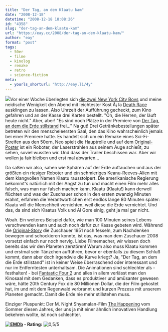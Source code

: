 ```yaml
---
title: "Der Tag, an dem Klaatu kam"
date: "2008-12-18"
datetime: "2008-12-18 18:08:26"
id: "4358"
slug: "der-tag-an-dem-klaatu-kam"
url: "https://eay.cc/2008/der-tag-an-dem-klaatu-kam/"
author: "eay"
format: "post"
tags:
  - 50er
  - filme
  - kinolog
  - remake
  - retro
  - science-fiction
meta:
  - yourls_shorturl: "http://eay.li/4y"
---
```


![](/uploads/2008/dayearthstill.jpg)Vor einer Woche überlegten sich [die zwei New York City Boys](http://is.gd/c9ND) und meine neidische Wenigkeit den Abend mit leichtester Kost Ã¡ la [Death Race](http://www.imdb.com/title/tt0452608/) ausklingen zu lassen. Also Uhrzeit der Aufführung gecheckt, zum Kino gefahren und an der Kasse drei Karten bestellt. "Oh, die Herren, der läuft heute nicht." Aber, aber! "Es sind noch Plätze in der Premiere von [Der Tag, an dem die Erde stillstand](http://www.imdb.com/title/tt0970416/) frei..." Na gut! Drei Getränkebestellungen später betreten wir den menscheleersten Saal, den das Kino wahrscheinlich jemals bei einer Premiere hatte. Es handelt sich um ein Remake eines Sci-Fi-Streifen aus den 50ern, Neo spielt die Hauptrolle und auf dem [Original-Poster](http://img120.imageshack.us/img120/57/daytheearthstoodstill19lo5.jpg) ist ein Roboter, der Laserstrahlen aus seinem Auge schießt, zu sehen, soviel wussten wir. Und dass der Trailer beschissen war. Aber wir wollen ja fair bleiben und erst mal abwarten...

Da saßen wir also, sahen wie Sphären auf der Erde auftauchen und aus der größten ein riesiger Roboter und ein schmieriges Keanu-Reeves-Alien mit dem klangvollen Namen Klaatu rausstolpert. Die amerikanische Regierung bekommt's natürlich mit der Angst zu tun und macht einen Film mehr alles falsch, was man nur falsch machen kann. Klaatu (Klaatu!) kann derweil flüchten und was der Zuschauer schon in den ersten zwanzig Minuten erahnt, erfahren die Verantwortlichen erst endlos lange 80 Minuten später: <Spoiler>Klaatu will die Menschheit vernichten, weil diese die Erde vernichtet. Und das, da sind sich Klaatus Volk und Al Gore einig, geht ja mal gar nicht.</Spoiler>

Woah. Ein weiteres Beispiel dafür, wie man 100 Minuten seines Lebens verschwenden kann und auch noch dafür zur Kasse gebeten wird. Während die [Original-Story](http://en.wikipedia.org/wiki/The_Day_the_Earth_Stood_Still_(1951_film)#Plot) die Zuschauer 1951 noch fesseln, zum Nachdenken bewegen und schockieren konnte, ist das, was man dem Zuschauer 2008 vorsetzt einfach nur noch nervig. Liebe Filmemacher, wir wissen doch bereits das wir den Planeten zerstören! Warum also muss Klaatu kommen und erstmal sein Tänzchen aufführen, bevor er ebenfalls zu diesem Schluß kommt, dann aber doch irgendwie die Kurve kriegt? Ja, "Der Tag, an dem die Erde stillstand" ist in keiner Weise überraschend oder interessant und nur im Entferntesten unterhaltsam. Die Animationen sind schlechter als - festhalten! - bei [Fantastic Four 2](//eay.cc/2007/ruin-of-the-silver-surfer/) und alles in allem verlässt man den Kinosaal mit dem Gedanken, dass es produktiver und amüsanter gewesen wäre, hätte 20th Century Fox die 80 Millionen Dollar, die der Film gekostet hat, im und mit dem Regenwald verbrannt und kurzen Prozess mit unserem Planeten gemacht. Damit die Erde nie mehr stillstehen muss.

Einziger Pluspunkt: Der M. Night Shyamalan-Film [The Happening](//eay.cc/2008/wie-man-in-den-wald-ruft/) vom Sommer diesen Jahres, der uns ja mit einer ähnlich innovativen Handlung bekehren wollte, ist noch schlechter.

 **[![EMDb](/uploads/pages/emdb/emdb_mini.gif)](http://eay.cc/emdb/) - Rating:** ![0,5/5](/uploads/pages/emdb/s_0-5.gif)
